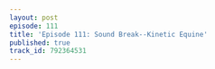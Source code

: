 ```yaml
---
layout: post
episode: 111
title: 'Episode 111: Sound Break--Kinetic Equine'
published: true
track_id: 792364531
---
```

<div class='list post-player' track='{{page.track_id}}'></div>
